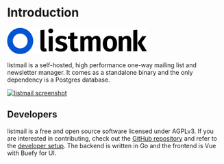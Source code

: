 # Introduction

[![listmail](images/logo.svg)](https://listmail.app)

listmail is a self-hosted, high performance one-way mailing list and newsletter manager. It comes as a standalone binary and the only dependency is a Postgres database.

[![listmail screenshot](https://user-images.githubusercontent.com/547147/134939475-e0391111-f762-44cb-b056-6cb0857755e3.png)](https://listmail.app)

## Developers
listmail is a free and open source software licensed under AGPLv3. If you are interested in contributing, check out the [GitHub repository](https://github.com/knadh/listmail) and refer to the [developer setup](developer-setup.md). The backend is written in Go and the frontend is Vue with Buefy for UI. 
